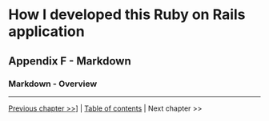 # How I developed this Ruby on Rails application #


## Appendix F - Markdown ##


### Markdown - Overview ###


----------
[Previous chapter >>](../appendix_f_markdown/f_0_markdown_tot.md)] | [Table of contents](../how_i_developed_this_rails_application.md) | Next chapter >>